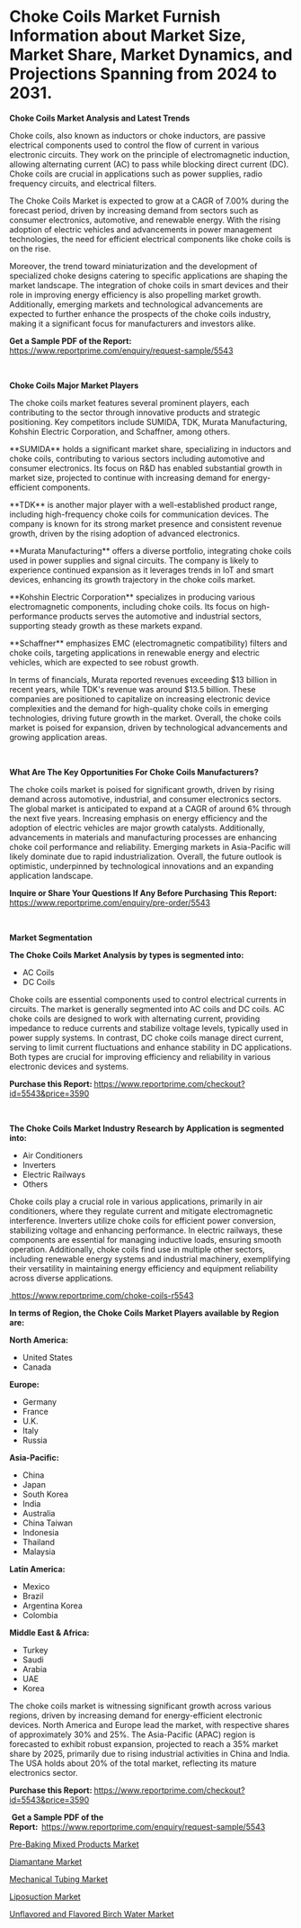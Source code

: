 <p><h1>Choke Coils Market Furnish Information about Market Size, Market Share, Market Dynamics, and Projections Spanning from 2024 to 2031.</h1></p><p><strong>Choke Coils Market Analysis and Latest Trends</strong></p>
<p><p>Choke coils, also known as inductors or choke inductors, are passive electrical components used to control the flow of current in various electronic circuits. They work on the principle of electromagnetic induction, allowing alternating current (AC) to pass while blocking direct current (DC). Choke coils are crucial in applications such as power supplies, radio frequency circuits, and electrical filters.</p><p>The Choke Coils Market is expected to grow at a CAGR of 7.00% during the forecast period, driven by increasing demand from sectors such as consumer electronics, automotive, and renewable energy. With the rising adoption of electric vehicles and advancements in power management technologies, the need for efficient electrical components like choke coils is on the rise. </p><p>Moreover, the trend toward miniaturization and the development of specialized choke designs catering to specific applications are shaping the market landscape. The integration of choke coils in smart devices and their role in improving energy efficiency is also propelling market growth. Additionally, emerging markets and technological advancements are expected to further enhance the prospects of the choke coils industry, making it a significant focus for manufacturers and investors alike.</p></p>
<p><strong>Get a Sample PDF of the Report:&nbsp;</strong> <a href="https://www.reportprime.com/enquiry/request-sample/5543?utm_campaign=1436&utm_medium=2&utm_source=Github&utm_content=ia&utm_term=10102024&utm_id=choke-coils">https://www.reportprime.com/enquiry/request-sample/5543</a></p>
<p>&nbsp;</p>
<p><strong>Choke Coils Major Market Players</strong></p>
<p><p>The choke coils market features several prominent players, each contributing to the sector through innovative products and strategic positioning. Key competitors include SUMIDA, TDK, Murata Manufacturing, Kohshin Electric Corporation, and Schaffner, among others.</p><p>**SUMIDA** holds a significant market share, specializing in inductors and choke coils, contributing to various sectors including automotive and consumer electronics. Its focus on R&D has enabled substantial growth in market size, projected to continue with increasing demand for energy-efficient components.</p><p>**TDK** is another major player with a well-established product range, including high-frequency choke coils for communication devices. The company is known for its strong market presence and consistent revenue growth, driven by the rising adoption of advanced electronics.</p><p>**Murata Manufacturing** offers a diverse portfolio, integrating choke coils used in power supplies and signal circuits. The company is likely to experience continued expansion as it leverages trends in IoT and smart devices, enhancing its growth trajectory in the choke coils market.</p><p>**Kohshin Electric Corporation** specializes in producing various electromagnetic components, including choke coils. Its focus on high-performance products serves the automotive and industrial sectors, supporting steady growth as these markets expand.</p><p>**Schaffner** emphasizes EMC (electromagnetic compatibility) filters and choke coils, targeting applications in renewable energy and electric vehicles, which are expected to see robust growth. </p><p>In terms of financials, Murata reported revenues exceeding $13 billion in recent years, while TDK's revenue was around $13.5 billion. These companies are positioned to capitalize on increasing electronic device complexities and the demand for high-quality choke coils in emerging technologies, driving future growth in the market. Overall, the choke coils market is poised for expansion, driven by technological advancements and growing application areas.</p></p>
<p>&nbsp;</p>
<p><strong>What Are The Key Opportunities For Choke Coils Manufacturers?</strong></p>
<p><p>The choke coils market is poised for significant growth, driven by rising demand across automotive, industrial, and consumer electronics sectors. The global market is anticipated to expand at a CAGR of around 6% through the next five years. Increasing emphasis on energy efficiency and the adoption of electric vehicles are major growth catalysts. Additionally, advancements in materials and manufacturing processes are enhancing choke coil performance and reliability. Emerging markets in Asia-Pacific will likely dominate due to rapid industrialization. Overall, the future outlook is optimistic, underpinned by technological innovations and an expanding application landscape.</p></p>
<p><strong>Inquire or Share Your Questions If Any Before Purchasing This Report:</strong> <a href="https://www.reportprime.com/enquiry/pre-order/5543?utm_campaign=1436&utm_medium=2&utm_source=Github&utm_content=ia&utm_term=10102024&utm_id=choke-coils">https://www.reportprime.com/enquiry/pre-order/5543</a></p>
<p>&nbsp;</p>
<p><strong>Market Segmentation</strong></p>
<p><strong>The Choke Coils Market Analysis by types is segmented into:</strong></p>
<p><ul><li>AC Coils</li><li>DC Coils</li></ul></p>
<p><p>Choke coils are essential components used to control electrical currents in circuits. The market is generally segmented into AC coils and DC coils. AC choke coils are designed to work with alternating current, providing impedance to reduce currents and stabilize voltage levels, typically used in power supply systems. In contrast, DC choke coils manage direct current, serving to limit current fluctuations and enhance stability in DC applications. Both types are crucial for improving efficiency and reliability in various electronic devices and systems.</p></p>
<p><strong>Purchase this Report:&nbsp;</strong><a href="https://www.reportprime.com/checkout?id=5543&price=3590&utm_campaign=1436&utm_medium=2&utm_source=Github&utm_content=ia&utm_term=10102024&utm_id=choke-coils">https://www.reportprime.com/checkout?id=5543&price=3590</a></p>
<p>&nbsp;</p>
<p><strong>The Choke Coils Market Industry Research by Application is segmented into:</strong></p>
<p><ul><li>Air Conditioners</li><li>Inverters</li><li>Electric Railways</li><li>Others</li></ul></p>
<p><p>Choke coils play a crucial role in various applications, primarily in air conditioners, where they regulate current and mitigate electromagnetic interference. Inverters utilize choke coils for efficient power conversion, stabilizing voltage and enhancing performance. In electric railways, these components are essential for managing inductive loads, ensuring smooth operation. Additionally, choke coils find use in multiple other sectors, including renewable energy systems and industrial machinery, exemplifying their versatility in maintaining energy efficiency and equipment reliability across diverse applications.</p></p>
<p><a href="https://www.reportprime.com/choke-coils-r5543?utm_campaign=1436&utm_medium=2&utm_source=Github&utm_content=ia&utm_term=10102024&utm_id=choke-coils">&nbsp;https://www.reportprime.com/choke-coils-r5543</a></p>
<p><strong>In terms of Region, the Choke Coils Market Players available by Region are:</strong></p>
<p>
    <p> <strong> North America: </strong>
        <ul>
            <li>United States</li>
            <li>Canada</li>
        </ul>
        </p> 
    <p> <strong> Europe: </strong>
        <ul>
            <li>Germany</li>
            <li>France</li>
            <li>U.K.</li>
            <li>Italy</li>
            <li>Russia</li>
        </ul>
        </p> 
    <p> <strong> Asia-Pacific: </strong>
        <ul>
            <li>China</li>
            <li>Japan</li>
            <li>South Korea</li>
            <li>India</li>
            <li>Australia</li>
            <li>China Taiwan</li>
            <li>Indonesia</li>
            <li>Thailand</li>
            <li>Malaysia</li>
        </ul>
        </p> 
    <p> <strong> Latin America: </strong>
        <ul>
            <li>Mexico</li>
            <li>Brazil</li>
            <li>Argentina Korea</li>
            <li>Colombia</li>
        </ul>
        </p> 
    <p> <strong> Middle East & Africa: </strong>
        <ul>
            <li>Turkey</li>
            <li>Saudi</li>
            <li>Arabia</li>
            <li>UAE</li>
            <li>Korea</li>
        </ul>
    </p>
    </p>
<p><p>The choke coils market is witnessing significant growth across various regions, driven by increasing demand for energy-efficient electronic devices. North America and Europe lead the market, with respective shares of approximately 30% and 25%. The Asia-Pacific (APAC) region is forecasted to exhibit robust expansion, projected to reach a 35% market share by 2025, primarily due to rising industrial activities in China and India. The USA holds about 20% of the total market, reflecting its mature electronics sector.</p></p>
<p><strong>Purchase this Report: </strong><a href="https://www.reportprime.com/checkout?id=5543&price=3590&utm_campaign=1436&utm_medium=2&utm_source=Github&utm_content=ia&utm_term=10102024&utm_id=choke-coils">https://www.reportprime.com/checkout?id=5543&price=3590</a></p>
<p>&nbsp;<strong>Get a Sample PDF of the Report:&nbsp;&nbsp;</strong><a href="https://www.reportprime.com/enquiry/request-sample/5543?utm_campaign=1436&utm_medium=2&utm_source=Github&utm_content=ia&utm_term=10102024&utm_id=choke-coils">https://www.reportprime.com/enquiry/request-sample/5543</a></p>
<p><strong></strong></p>
<p><p><a href="https://issuu.com/reportprime-2/docs/pre-baking-mixed-products-market-si_68cefc13640642?utm_campaign=1436&utm_medium=2&utm_source=Github&utm_content=ia&utm_term=10102024&utm_id=choke-coils">Pre-Baking Mixed Products Market</a></p><p><a href="https://www.linkedin.com/pulse/in-depth-analysis-global-diamantane-market-scope-its-hqv2c?utm_campaign=1436&utm_medium=2&utm_source=Github&utm_content=ia&utm_term=10102024&utm_id=choke-coils">Diamantane Market</a></p><p><a href="https://www.linkedin.com/pulse/global-mechanical-tubing-market-opportunities-forecast-period-plsvc?utm_campaign=1436&utm_medium=2&utm_source=Github&utm_content=ia&utm_term=10102024&utm_id=choke-coils">Mechanical Tubing Market</a></p><p><a href="https://www.linkedin.com/pulse/global-liposuction-market-projected-grow-cagr-67-forcasted-1qfqe?utm_campaign=1436&utm_medium=2&utm_source=Github&utm_content=ia&utm_term=10102024&utm_id=choke-coils">Liposuction Market</a></p><p><a href="https://issuu.com/reportprime-2/docs/unflavored-and-flavored-birch-water_b468c8ea3658a6?utm_campaign=1436&utm_medium=2&utm_source=Github&utm_content=ia&utm_term=10102024&utm_id=choke-coils">Unflavored and Flavored Birch Water Market</a></p></p>